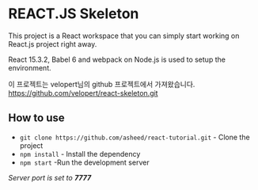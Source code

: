 # REACT.JS Skeleton

This project is a React workspace that you can simply start working on React.js project right away.

React 15.3.2, Babel 6 and webpack on Node.js is used to setup the environment.

이 프로젝트는 velopert님의 github 프로젝트에서 가져왔습니다.
https://github.com/velopert/react-skeleton.git

## How to use
- ``git clone https://github.com/asheed/react-tutorial.git`` - Clone the project
- ``npm install`` - Install the dependency
- ``npm start``  -Run the development server

*Server port is set to **7777***
